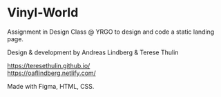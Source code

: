# Vinyl-World
Assignment in Design Class @ YRGO to design and code a static landing page.

Design & development by Andreas Lindberg & Terese Thulin

https://teresethulin.github.io/  
https://oaflindberg.netlify.com/

Made with Figma, HTML, CSS.
